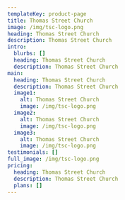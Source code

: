 ```yaml
---
templateKey: product-page
title: Thomas Street Church
image: /img/tsc-logo.png
heading: Thomas Street Church
description: Thomas Street Church
intro:
  blurbs: []
  heading: Thomas Street Church
  description: Thomas Street Church
main:
  heading: Thomas Street Church
  description: Thomas Street Church
  image1:
    alt: Thomas Street Church
    image: /img/tsc-logo.png
  image2:
    alt: Thomas Street Church
    image: /img/tsc-logo.png
  image3:
    alt: Thomas Street Church
    image: /img/tsc-logo.png
testimonials: []
full_image: /img/tsc-logo.png
pricing:
  heading: Thomas Street Church
  description: Thomas Street Church
  plans: []
---
```


